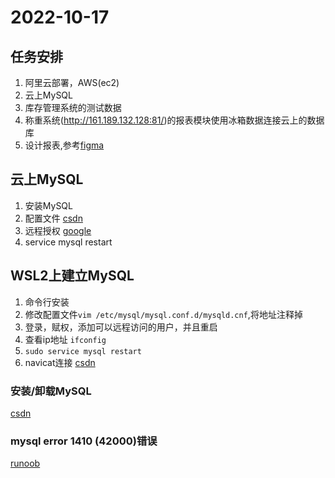 # 2022-10-17

## 任务安排
1. 阿里云部署，AWS(ec2)
2. 云上MySQL
3. 库存管理系统的测试数据
4. 称重系统(http://161.189.132.128:81/)的报表模块使用冰箱数据连接云上的数据库
5. 设计报表,参考[figma](https://www.figma.com/file/qgHa8PFxwgp4ZS9G5iCwMP/%E7%AB%9E%E8%B5%9B%E7%94%A8%E7%A7%B0%E9%87%8D%E7%B3%BB%E7%BB%9F%E5%8E%9F%E5%9E%8B%E8%AE%BE%E8%AE%A1)

## 云上MySQL
1. 安装MySQL
2. 配置文件
[csdn](https://blog.csdn.net/qq_42410605/article/details/96146368)
3. 远程授权
[google](https://stackoverflow.com/questions/50177216/how-to-grant-all-privileges-to-root-user-in-mysql-8-0)
4. service mysql restart

## WSL2上建立MySQL
1. 命令行安装
2. 修改配置文件`vim /etc/mysql/mysql.conf.d/mysqld.cnf`,将地址注释掉
3. 登录，赋权，添加可以远程访问的用户，并且重启
4. 查看ip地址
    `ifconfig`
5. `sudo service mysql restart`
6. navicat连接
[csdn](https://blog.csdn.net/weixin_42580217/article/details/122583888#comments_21562052)

### 安装/卸载MySQL
[csdn](https://blog.csdn.net/huiruwei1020/article/details/107630224)

### mysql error 1410 (42000)错误
[runoob](https://www.runoob.com/w3cnote/mysql8-error-1410-42000-you-are-not-allowed-to-create-a-user-with-grant.html)


